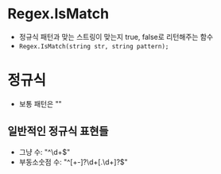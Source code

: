 # Regex.IsMatch
- 정규식 패턴과 맞는 스트링이 맞는지 true, false로 리턴해주는 함수
- `Regex.IsMatch(string str, string pattern);`
# 정규식 
- 보통 패턴은 ""


## 일반적인 정규식 표현들
- 그냥 수: "^\\d+$"
- 부동소숫점 수: "^[+-]?\d+[\.\d+]?$"
